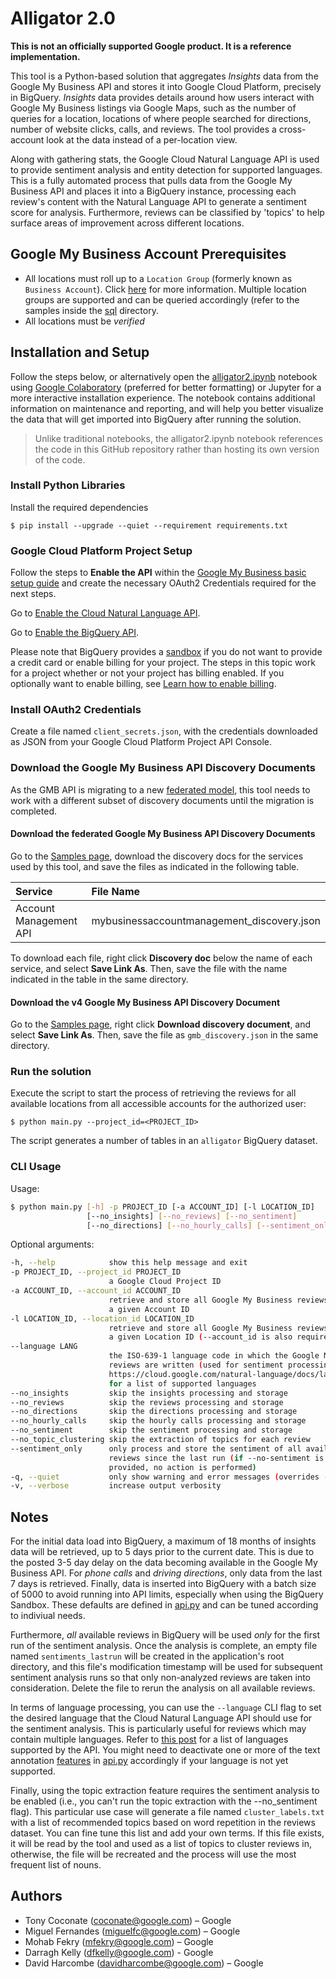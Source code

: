 # Alligator 2.0

**This is not an officially supported Google product. It is a reference implementation.**

This tool is a Python-based solution that aggregates _Insights_ data from the Google My Business API and stores it into Google Cloud Platform, precisely in BigQuery. _Insights_ data provides details around how users interact with Google My Business listings via Google Maps, such as the number of queries for a location, locations of where people searched for directions, number of website clicks, calls, and reviews. The tool provides a cross-account look at the data instead of a per-location view.

Along with gathering stats, the Google Cloud Natural Language API is used to provide sentiment analysis and entity detection for supported languages. This is a fully automated process that pulls data from the Google My Business API and places it into a BigQuery instance, processing each review's content with the Natural Language API to generate a sentiment score for analysis. Furthermore, reviews can be classified by 'topics' to help surface areas of improvement across different locations.

## Google My Business Account Prerequisites

* All locations must roll up to a `Location Group` (formerly known as `Business Account`). Click [here](https://support.google.com/business/answer/6085339?ref_topic=6085325) for more information. Multiple location groups are supported and can be queried accordingly (refer to the samples inside the [sql](sql/) directory.
* All locations must be _verified_

## Installation and Setup

Follow the steps below, or alternatively open the [alligator2.ipynb](alligator2.ipynb) notebook using [Google Colaboratory](https://colab.research.google.com) (preferred for better formatting) or Jupyter for a more interactive installation experience. The notebook contains additional information on maintenance and reporting, and will help you better visualize the data that will get imported into BigQuery after running the solution.

> Unlike traditional notebooks, the alligator2.ipynb notebook references the code in this GitHub repository rather than hosting its own version of the code.

### Install Python Libraries

Install the required dependencies

`$ pip install --upgrade --quiet --requirement requirements.txt`

### Google Cloud Platform Project Setup

Follow the steps to **Enable the API** within the [Google My Business basic setup guide](https://developers.google.com/my-business/content/basic-setup) and create the necessary OAuth2 Credentials required for the next steps.

Go to [Enable the Cloud Natural Language API](https://console.cloud.google.com/flows/enableapi?apiid=language.googleapis.com).

Go to [Enable the BigQuery API](https://console.cloud.google.com/flows/enableapi?apiid=bigquery).

Please note that BigQuery provides a [sandbox](https://cloud.google.com/bigquery/docs/sandbox) if you do not want to provide a credit card or enable billing for your project. The steps in this topic work for a project whether or not your project has billing enabled. If you optionally want to enable billing, see [Learn how to enable billing](https://cloud.google.com/billing/docs/how-to/modify-project).

### Install OAuth2 Credentials

Create a file named `client_secrets.json`, with the credentials downloaded as JSON from your Google Cloud Platform Project API Console.

### Download the Google My Business API Discovery Documents

As the GMB API is migrating to a new [federated model](https://developers.google.com/my-business/preview/content/upcoming_releases), this tool needs to work with a different subset of discovery documents until the migration is completed.

#### Download the federated Google My Business API Discovery Documents

Go to the [Samples page](https://developers.google.com/my-business/samples/), download the discovery docs for the services used by this tool, and save the files as indicated in the following table.

| Service                | File Name                                  |
|:---------------------- |:------------------------------------------ |
| Account Management API | mybusinessaccountmanagement_discovery.json |

To download each file, right click **Discovery doc** below the name of each service, and select **Save Link As**. Then, save the file with the name indicated in the table in the same directory.

#### Download the v4 Google My Business API Discovery Document

Go to the [Samples page](https://developers.google.com/my-business/samples/previousVersions#discovery_document), right click **Download discovery document**, and select **Save Link As**. Then, save the file as `gmb_discovery.json` in the same directory.

### Run the solution

Execute the script to start the process of retrieving the reviews for all available locations from all accessible accounts for the authorized user:

`$ python main.py --project_id=<PROJECT_ID>`

The script generates a number of tables in an `alligator` BigQuery dataset.

### CLI Usage

Usage:

```bash
$ python main.py [-h] -p PROJECT_ID [-a ACCOUNT_ID] [-l LOCATION_ID]
                 [--no_insights] [--no_reviews] [--no_sentiment]
                 [--no_directions] [--no_hourly_calls] [--sentiment_only] [-v]
```

Optional arguments:

```bash
-h, --help            show this help message and exit
-p PROJECT_ID, --project_id PROJECT_ID
                      a Google Cloud Project ID
-a ACCOUNT_ID, --account_id ACCOUNT_ID
                      retrieve and store all Google My Business reviews for
                      a given Account ID
-l LOCATION_ID, --location_id LOCATION_ID
                      retrieve and store all Google My Business reviews for
                      a given Location ID (--account_id is also required)
--language LANG
                      the ISO-639-1 language code in which the Google My Business
                      reviews are written (used for sentiment processing). See
                      https://cloud.google.com/natural-language/docs/languages
                      for a list of supported languages
--no_insights         skip the insights processing and storage
--no_reviews          skip the reviews processing and storage
--no_directions       skip the directions processing and storage
--no_hourly_calls     skip the hourly calls processing and storage
--no_sentiment        skip the sentiment processing and storage
--no_topic_clustering skip the extraction of topics for each review
--sentiment_only      only process and store the sentiment of all available
                      reviews since the last run (if --no-sentiment is
                      provided, no action is performed)
-q, --quiet           only show warning and error messages (overrides --verbose)
-v, --verbose         increase output verbosity
```

## Notes

For the initial data load into BigQuery, a maximum of 18 months of insights data will be retrieved, up to 5 days prior to the current date. This is due to the posted 3-5 day delay on the data becoming available in the Google My Business API. For _phone calls_ and _driving directions_, only data from the last 7 days is retrieved. Finally, data is inserted into BigQuery with a batch size of 5000 to avoid running into API limits, especially when using the BigQuery Sandbox. These defaults are defined in [api.py](api.py) and can be tuned according to indiviual needs.

Furthermore, _all_ available reviews in BigQuery will be used _only_ for the first run of the sentiment analysis. Once the analysis is complete, an empty file named `sentiments_lastrun` will be created in the application's root directory, and this file's modification timestamp will be used for subsequent sentiment analysis runs so that only non-analyzed reviews are taken into consideration. Delete the file to rerun the analysis on all available reviews.

In terms of language processing, you can use the `--language` CLI flag to set the desired language that the Cloud Natural Language API should use for the sentiment analysis. This is particularly useful for reviews which may contain multiple languages. Refer to [this post](https://cloud.google.com/natural-language/docs/languages) for a list of languages supported by the API. You might need to deactivate one or more of the text annotation [features](https://cloud.google.com/natural-language/docs/reference/rest/v1/documents/annotateText#Features) in [api.py](api.py) accordingly if your language is not yet supported.

Finally, using the topic extraction feature requires the sentiment analysis to be enabled (i.e., you can't run the topic extraction with the --no_sentiment flag). This particular use case will generate a file named `cluster_labels.txt` with a list of recommended topics based on word repetition in the reviews dataset. You can fine tune this list and add your own terms. If this file exists, it will be read by the tool and used as a list of topics to cluster reviews in, otherwise, the file will be recreated and the process will use the most frequent list of nouns.

## Authors

* Tony Coconate (coconate@google.com) – Google
* Miguel Fernandes (miguelfc@google.com) – Google
* Mohab Fekry (mfekry@google.com) – Google
* Darragh Kelly (dfkelly@google.com) - Google
* David Harcombe (davidharcombe@google.com) – Google
